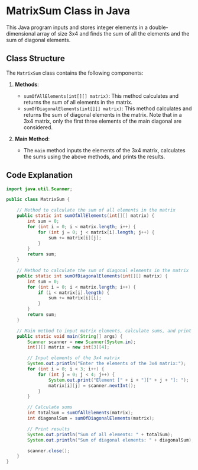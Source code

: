 # MatrixSum Class in Java

This Java program inputs and stores integer elements in a double-dimensional array of size 3x4 and finds the sum of all the elements and the sum of diagonal elements.

## Class Structure

The `MatrixSum` class contains the following components:

1. **Methods**:
    - `sumOfAllElements(int[][] matrix)`: This method calculates and returns the sum of all elements in the matrix.
    - `sumOfDiagonalElements(int[][] matrix)`: This method calculates and returns the sum of diagonal elements in the matrix. Note that in a 3x4 matrix, only the first three elements of the main diagonal are considered.

2. **Main Method**:
    - The `main` method inputs the elements of the 3x4 matrix, calculates the sums using the above methods, and prints the results.

## Code Explanation

```java
import java.util.Scanner;

public class MatrixSum {

    // Method to calculate the sum of all elements in the matrix
    public static int sumOfAllElements(int[][] matrix) {
        int sum = 0;
        for (int i = 0; i < matrix.length; i++) {
            for (int j = 0; j < matrix[i].length; j++) {
                sum += matrix[i][j];
            }
        }
        return sum;
    }

    // Method to calculate the sum of diagonal elements in the matrix
    public static int sumOfDiagonalElements(int[][] matrix) {
        int sum = 0;
        for (int i = 0; i < matrix.length; i++) {
            if (i < matrix[i].length) {
                sum += matrix[i][i];
            }
        }
        return sum;
    }

    // Main method to input matrix elements, calculate sums, and print results
    public static void main(String[] args) {
        Scanner scanner = new Scanner(System.in);
        int[][] matrix = new int[3][4];

        // Input elements of the 3x4 matrix
        System.out.println("Enter the elements of the 3x4 matrix:");
        for (int i = 0; i < 3; i++) {
            for (int j = 0; j < 4; j++) {
                System.out.print("Element [" + i + "][" + j + "]: ");
                matrix[i][j] = scanner.nextInt();
            }
        }

        // Calculate sums
        int totalSum = sumOfAllElements(matrix);
        int diagonalSum = sumOfDiagonalElements(matrix);

        // Print results
        System.out.println("Sum of all elements: " + totalSum);
        System.out.println("Sum of diagonal elements: " + diagonalSum);

        scanner.close();
    }
}
